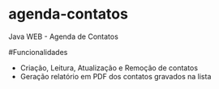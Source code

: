 # agenda-contatos
Java WEB - Agenda de Contatos

#Funcionalidades
- Criação, Leitura, Atualização e Remoção de contatos
- Geração relatório em PDF dos contatos gravados na lista

